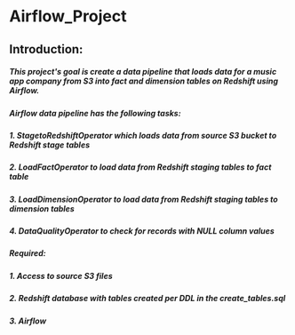 # Airflow_Project

## Introduction:
##### This project's goal is create a data pipeline that loads data for a music app company from S3 into fact and dimension tables on Redshift using Airflow.

##### Airflow data pipeline has the following tasks:

##### 1. StagetoRedshiftOperator which loads data from source S3 bucket to Redshift stage tables
##### 2. LoadFactOperator to load data from Redshift staging tables to fact table
##### 3. LoadDimensionOperator to load data from Redshift staging tables to dimension tables
##### 4. DataQualityOperator to check for records with NULL column values

##### Required:
##### 1. Access to source S3 files
##### 2. Redshift database with tables created per DDL in the create_tables.sql
##### 3. Airflow
